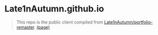 # Late1nAutumn.github.io

> This repo is the public client compiled from [Late1nAutumn/portfolio-remaster](https://github.com/Late1nAutumn/portfolio-remaster/). [(page)](https://late1nautumn.github.io/)
